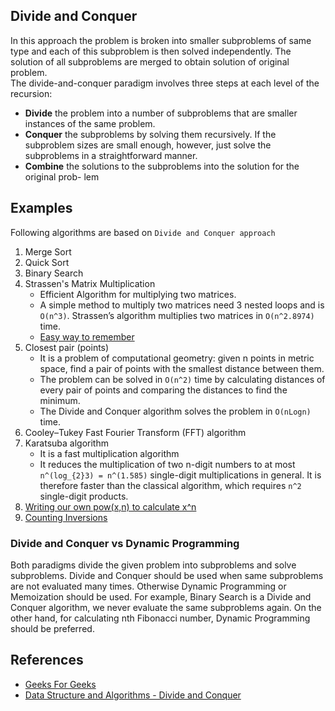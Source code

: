 ## Divide and Conquer

In this approach the problem is broken into smaller subproblems of same type and each of this subproblem is then solved independently. The solution of all subproblems are merged to obtain solution of original problem.  
The divide-and-conquer paradigm involves three steps at each level of the recursion:  

- **Divide** the problem into a number of subproblems that are smaller instances of the
same problem.
- **Conquer** the subproblems by solving them recursively. If the subproblem sizes are
small enough, however, just solve the subproblems in a straightforward manner.
- **Combine** the solutions to the subproblems into the solution for the original prob-
lem

## Examples

Following algorithms are based on `Divide and Conquer approach`

1. Merge Sort
2. Quick Sort
3. Binary Search
4. Strassen's Matrix Multiplication
   - Efficient Algorithm for multiplying two matrices.
   - A simple method to multiply two matrices need 3 nested loops and is `O(n^3)`. Strassen’s algorithm multiplies two matrices in `O(n^2.8974)` time.
   - [Easy way to remember](http://www.geeksforgeeks.org/easy-way-remember-strassens-matrix-equation/)
5. Closest pair (points)
   - It is a problem of computational geometry: given n points in metric space, find a pair of points with the smallest distance between them.
   - The problem can be solved in `O(n^2)` time by calculating distances of every pair of points and comparing the distances to find the minimum. 
   - The Divide and Conquer algorithm solves the problem in `O(nLogn)` time.
6. Cooley–Tukey Fast Fourier Transform (FFT) algorithm
7. Karatsuba algorithm
   - It is a fast multiplication algorithm
   - It reduces the multiplication of two n-digit numbers to at most  `n^(log_{2}3) = n^(1.585)` single-digit multiplications in general. It is therefore faster than the classical algorithm, which requires `n^2` single-digit products.
8. [Writing our own pow(x,n) to calculate x^n](http://www.geeksforgeeks.org/write-a-c-program-to-calculate-powxn/)
9. [Counting Inversions](http://www.geeksforgeeks.org/counting-inversions/)

### Divide and Conquer vs Dynamic Programming

Both paradigms divide the given problem into subproblems and solve subproblems. Divide and Conquer should be used when same subproblems are not evaluated many times. Otherwise Dynamic Programming or Memoization should be used. For example, Binary Search is a Divide and Conquer algorithm, we never evaluate the same subproblems again. On the other hand, for calculating nth Fibonacci number, Dynamic Programming should be preferred.

## References

- [Geeks For Geeks](geeksforgeeks.org)
- [Data Structure and Algorithms - Divide and Conquer](https://www.tutorialspoint.com/data_structures_algorithms/divide_and_conquer.htm)
